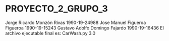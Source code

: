 # PROYECTO_2_GRUPO_3
 Jorge Ricardo Monzón Rivas 1990-19-24988
 Jose Manuel Figueroa Figueroa 1990-19-15243
 Gustavo Adolfo Domingo Fajardo 1990-19-16436
El archivo ejecutable final es: CarWash.py   3.0
